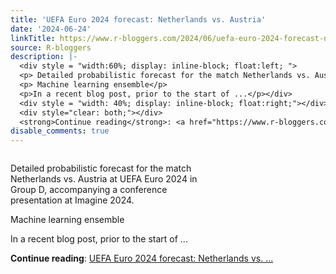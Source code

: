 ```yaml
---
title: 'UEFA Euro 2024 forecast: Netherlands vs. Austria'
date: '2024-06-24'
linkTitle: https://www.r-bloggers.com/2024/06/uefa-euro-2024-forecast-netherlands-vs-austria/
source: R-bloggers
description: |-
  <div style = "width:60%; display: inline-block; float:left; ">
  <p> Detailed probabilistic forecast for the match Netherlands vs. Austria at UEFA Euro 2024 in Group D, accompanying a conference presentation at Imagine 2024.</p>
  <p> Machine learning ensemble</p>
  <p>In a recent blog post, prior to the start of ...</p></div>
  <div style = "width: 40%; display: inline-block; float:right;"></div>
  <div style="clear: both;"></div>
  <strong>Continue reading</strong>: <a href="https://www.r-bloggers.com/2024/06/uefa-euro-2024-forecast-netherlands-vs-austria/">UEFA Euro 2024 forecast: Netherlands vs. ...
disable_comments: true
---
```

<div style = "width:60%; display: inline-block; float:left; ">
<p> Detailed probabilistic forecast for the match Netherlands vs. Austria at UEFA Euro 2024 in Group D, accompanying a conference presentation at Imagine 2024.</p>
<p> Machine learning ensemble</p>
<p>In a recent blog post, prior to the start of ...</p></div>
<div style = "width: 40%; display: inline-block; float:right;"></div>
<div style="clear: both;"></div>
<strong>Continue reading</strong>: <a href="https://www.r-bloggers.com/2024/06/uefa-euro-2024-forecast-netherlands-vs-austria/">UEFA Euro 2024 forecast: Netherlands vs. ...